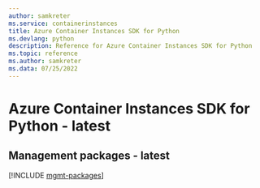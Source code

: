 ```yaml
---
author: samkreter
ms.service: containerinstances
title: Azure Container Instances SDK for Python
ms.devlang: python
description: Reference for Azure Container Instances SDK for Python
ms.topic: reference
ms.author: samkreter
ms.data: 07/25/2022
---
```

# Azure Container Instances SDK for Python - latest

## Management packages - latest
[!INCLUDE [mgmt-packages](container-instances-mgmt-index.md)]